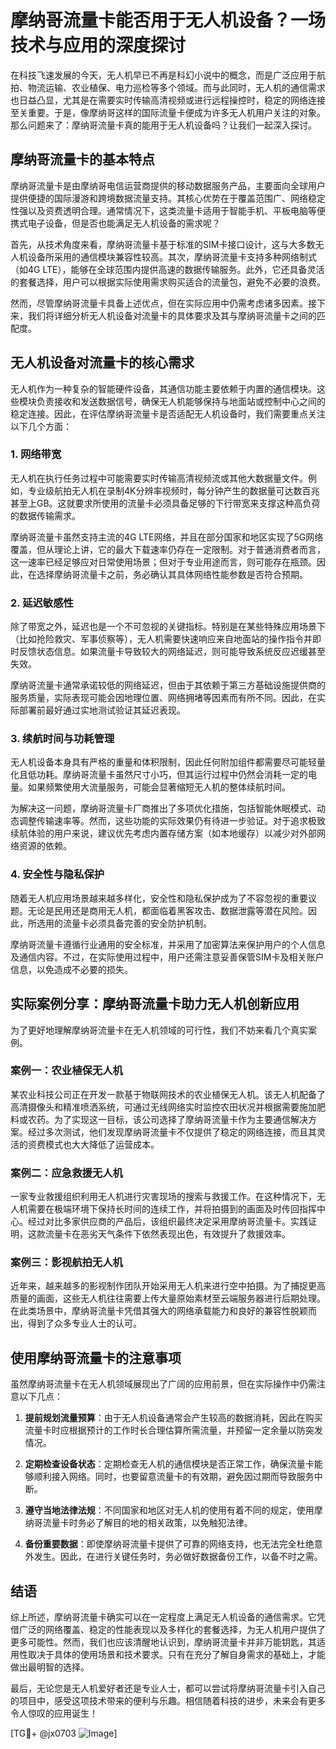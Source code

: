 # 摩纳哥流量卡能否用于无人机设备？一场技术与应用的深度探讨

在科技飞速发展的今天，无人机早已不再是科幻小说中的概念，而是广泛应用于航拍、物流运输、农业植保、电力巡检等多个领域。而与此同时，无人机的通信需求也日益凸显，尤其是在需要实时传输高清视频或进行远程操控时，稳定的网络连接至关重要。于是，像摩纳哥这样的国际流量卡便成为许多无人机用户关注的对象。那么问题来了：摩纳哥流量卡真的能用于无人机设备吗？让我们一起深入探讨。

## 摩纳哥流量卡的基本特点

摩纳哥流量卡是由摩纳哥电信运营商提供的移动数据服务产品，主要面向全球用户提供便捷的国际漫游和跨境数据流量支持。其核心优势在于覆盖范围广、网络稳定性强以及资费透明合理。通常情况下，这类流量卡适用于智能手机、平板电脑等便携式电子设备，但是否也能满足无人机设备的需求呢？

首先，从技术角度来看，摩纳哥流量卡基于标准的SIM卡接口设计，这与大多数无人机设备所采用的通信模块兼容性较高。其次，摩纳哥流量卡支持多种网络制式（如4G LTE），能够在全球范围内提供高速的数据传输服务。此外，它还具备灵活的套餐选择，用户可以根据实际使用需求购买适合的流量包，避免不必要的浪费。

然而，尽管摩纳哥流量卡具备上述优点，但在实际应用中仍需考虑诸多因素。接下来，我们将详细分析无人机设备对流量卡的具体要求及其与摩纳哥流量卡之间的匹配度。

## 无人机设备对流量卡的核心需求

无人机作为一种复杂的智能硬件设备，其通信功能主要依赖于内置的通信模块。这些模块负责接收和发送数据信号，确保无人机能够保持与地面站或控制中心之间的稳定连接。因此，在评估摩纳哥流量卡是否适配无人机设备时，我们需要重点关注以下几个方面：

### 1. **网络带宽**
无人机在执行任务过程中可能需要实时传输高清视频流或其他大数据量文件。例如，专业级航拍无人机在录制4K分辨率视频时，每分钟产生的数据量可达数百兆甚至上GB。这就要求所使用的流量卡必须具备足够的下行带宽来支撑这种高负荷的数据传输需求。

摩纳哥流量卡虽然支持主流的4G LTE网络，并且在部分国家和地区实现了5G网络覆盖，但从理论上讲，它的最大下载速率仍存在一定限制。对于普通消费者而言，这一速率已经足够应对日常使用场景；但对于专业用途而言，则可能存在瓶颈。因此，在选择摩纳哥流量卡之前，务必确认其具体网络性能参数是否符合预期。

### 2. **延迟敏感性**
除了带宽之外，延迟也是一个不可忽视的关键指标。特别是在某些特殊应用场景下（比如抢险救灾、军事侦察等），无人机需要快速响应来自地面站的操作指令并即时反馈状态信息。如果流量卡导致较大的网络延迟，则可能导致系统反应迟缓甚至失效。

摩纳哥流量卡通常承诺较低的网络延迟，但由于其依赖于第三方基础设施提供商的服务质量，实际表现可能会因地理位置、网络拥堵等因素而有所不同。因此，在实际部署前最好通过实地测试验证其延迟表现。

### 3. **续航时间与功耗管理**
无人机设备本身具有严格的重量和体积限制，因此任何附加组件都需要尽可能轻量化且低功耗。摩纳哥流量卡虽然尺寸小巧，但其运行过程中仍然会消耗一定的电量。如果频繁使用大流量服务，可能会显著缩短无人机的整体续航时间。

为解决这一问题，摩纳哥流量卡厂商推出了多项优化措施，包括智能休眠模式、动态调整传输速率等。然而，这些功能的实际效果仍有待进一步验证。对于追求极致续航体验的用户来说，建议优先考虑内置存储方案（如本地缓存）以减少对外部网络资源的依赖。

### 4. **安全性与隐私保护**
随着无人机应用场景越来越多样化，安全性和隐私保护成为了不容忽视的重要议题。无论是民用还是商用无人机，都面临着黑客攻击、数据泄露等潜在风险。因此，所选用的流量卡必须具备完善的安全防护机制。

摩纳哥流量卡遵循行业通用的安全标准，并采用了加密算法来保护用户的个人信息及通信内容。不过，在实际使用过程中，用户还需注意妥善保管SIM卡及相关账户信息，以免造成不必要的损失。

## 实际案例分享：摩纳哥流量卡助力无人机创新应用

为了更好地理解摩纳哥流量卡在无人机领域的可行性，我们不妨来看几个真实案例。

### 案例一：农业植保无人机
某农业科技公司正在开发一款基于物联网技术的农业植保无人机。该无人机配备了高清摄像头和精准喷洒系统，可通过无线网络实时监控农田状况并根据需要施加肥料或农药。为了实现这一目标，该公司选择了摩纳哥流量卡作为主要通信解决方案。经过多次测试，他们发现摩纳哥流量卡不仅提供了稳定的网络连接，而且其灵活的资费模式也大大降低了运营成本。

### 案例二：应急救援无人机
一家专业救援组织利用无人机进行灾害现场的搜索与救援工作。在这种情况下，无人机需要在极端环境下保持长时间的连续工作，并将拍摄到的画面及时传回指挥中心。经过对比多家供应商的产品后，该组织最终决定采用摩纳哥流量卡。实践证明，这款流量卡在恶劣天气条件下依然表现出色，有效提升了救援效率。

### 案例三：影视航拍无人机
近年来，越来越多的影视制作团队开始采用无人机来进行空中拍摄。为了捕捉更高质量的画面，这些无人机往往需要上传大量原始素材至云端服务器进行后期处理。在此类场景中，摩纳哥流量卡凭借其强大的网络承载能力和良好的兼容性脱颖而出，得到了众多专业人士的认可。

## 使用摩纳哥流量卡的注意事项

虽然摩纳哥流量卡在无人机领域展现出了广阔的应用前景，但在实际操作中仍需注意以下几点：

1. **提前规划流量预算**：由于无人机设备通常会产生较高的数据消耗，因此在购买流量卡时应根据预计的工作时长合理估算所需流量，并预留一定余量以防突发情况。
   
2. **定期检查设备状态**：定期检查无人机的通信模块是否正常工作，确保流量卡能够顺利接入网络。同时，也要留意流量卡的有效期，避免因过期而导致服务中断。

3. **遵守当地法律法规**：不同国家和地区对无人机的使用有着不同的规定，使用摩纳哥流量卡时务必了解目的地的相关政策，以免触犯法律。

4. **备份重要数据**：即使摩纳哥流量卡提供了可靠的网络支持，也无法完全杜绝意外发生。因此，在进行关键任务时，务必做好数据备份工作，以备不时之需。

## 结语

综上所述，摩纳哥流量卡确实可以在一定程度上满足无人机设备的通信需求。它凭借广泛的网络覆盖、稳定的性能表现以及多样化的套餐选择，为无人机用户提供了更多可能性。然而，我们也应该清醒地认识到，摩纳哥流量卡并非万能钥匙，其适用性取决于具体的使用场景和技术要求。只有在充分了解自身需求的基础上，才能做出最明智的选择。

最后，无论您是无人机爱好者还是专业人士，都可以尝试将摩纳哥流量卡引入自己的项目中，感受这项技术带来的便利与乐趣。相信随着科技的进步，未来会有更多令人惊叹的应用诞生！

[TG💪+ @jx0703 ![Image](https://github.com/user-attachments/assets/dbca1d08-cadb-493c-b0ec-ad6f7a83f270)]